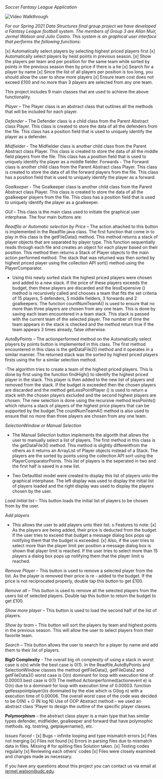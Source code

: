 *Soccer Fantasy League Application*

<img src='https://github.com/JermelWatson/Soccer_Fantasy_League/blob/master/Final_Project_2021_demo.gif' title='Video Walkthrough' width='' alt='Video Walkthrough' />


*For our Spring 2021 Data Structures final group project we have developed a Fantasy League 
football system. The members of Group 3 are Allan Muir, Jermel Watson and Julio Castro. This 
system is an graphical user interface that performs the following functions:*

[x] Automatically select players by selecting highest priced players first
[x] Automatically select players by heist points in previous season.
[x] Show the players per team and per position for the same team while sorted by points in the 
previous season then by price if there is a tie
[x] Search for a player by name
[x] Since the list of all players per position is too long, you should allow the user to show 
more players
[x] Ensure team cost does not exceed £100 and no more than 3 players are selected from any 
one team.

This project includes 9 main classes that are used to achieve the above functionality. 

*Player* – The Player class is an abstract class that outlines all the methods that will be included for 
each player. 

*Defender* – The Defender class is a child class from the Parent Abstract class Player. This class is 
created to store the data of all the defenders from the file. This class has a position field that is used
to uniquely identify the player as a defender.

*Midfielder* - The Midfielder class is another child class from the Parent Abstract class Player. This
class is created to store the data of all the middle field players from the file. This class has a 
position field that is used to uniquely identify the player as a middle fielder.
Forwards - The Forward class is another child class from the Parent Abstract class Player. This 
class is created to store the data of all the forward players from the file. This class has a position 
field that is used to uniquely identify the player as a forward.

*Goalkeeper* - The Goalkeeper class is another child class from the Parent Abstract class Player. 
This class is created to store the data of all the goalkeeper players from the file. This class has a 
position field that is used to uniquely identify the player as a goalkeeper.

*GUI* – This class is the main class used to initiate the graphical user interphase. The four main 
buttons are:

*Readfile or Automatic selection by Price* 
– The action attached to this button is implemented in the 
Readfile.java class. The first function that come in to play in this class is the getFileData() method. 
This method returns a stack of player objects that are separated by player type. This function sequentially 
reads through each file and creates an object for each player based on their position. This method 
then returns a Stack of Player objects to the main action performed method. The stack that was 
returned was then sorted by highest priced player using the collection 
API sort() method using the PlayerComparator. 

- Using this newly sorted stack the highest priced players were chosen and added to a new 
stack. If the price of these players exceeds the budget, then these players are discarded and 
the lessExpensive () method is recursively called and chooses a team that fits the set criteria
of 15 players, 5 defenders, 5 middle fielders, 3 forwards and 2 goalkeepers. The function 
countNumTeamA() is used to ensure that no more than three players are chosen from any 
one team. This is done by saving each team encountered in a team stack. This stack is 
passed with the current team of the selected player. The number of time the team appears in
the stack is checked and the method return true if the team appears 3 times already, false 
otherwise.

*AutoByPoints*
– The actionperformed method on the Automatically select players by points button is 
implemented in this class. The first method encountered in this class is the getDataFile2() 
method and it operates in a similar manner. The returned stack was the sorted by highest priced players 
firsts using the for a similar selection method.

-The algorithm tries to create a team of the highest priced players. This is done by first using
the function findHigh() to identify the highest priced player in the stack. This player is then
added to the new list of players and removed from the stack. If the budget is exceeded then 
the chosen players are discarded and the method getLessPointPlayer () is used to return a 
stack with the chosen players excluded and the second highest players are chosen. The new
selection is done using the recursive method lessPoints() which returns a stack of players of
the highest price players that can be supported by the budget.The countNumTeamA() method is also used to ensure
that no more than three players are chosen from any one team.

*SelectionWindow or Manual Selection*
- The Manual Selection button implements the algorith that allows the user to manually select a list of players. The first method in this class is the getDataFile3() method. This method is slightly differentfrom the others as it returns an ArrayList of Player objects instead of a Stack. The players are the sorted by points using the collection API sort using the PlayerComparatorPoints. This list of players is the seperated in two and the first half is 
saved in a new list. 

- Two Defaultlist model were created to display this list of players unto the graphical 
interphase. The left display was used to display the initial list of players loaded and the right display was used to display the players chosen by the user.

*Load Initial list*
– This button loads the initial list of players to be chosen from by the user.

*Add players* 
- This allows the user to add players unto their list.
o Features to note: 
[x] As the players are being added, their price is deducted from the budget. If 
the user tries to exceed that budget a message dialog box pops up notifying 
them that the budget is exceeded. 
[x] Also, if the user tries to select more than the player limit per position a 
message dialog box is shown that player limit is reached. If the user tries to 
select more than 15 players a dialog box pops up notifying them that the 
player limit is reached.

*Remove Player*
– This button is used to remove a selected player from the list. As the player
is removed their price is re - added to the budget. If the price is not reciprocated properly, 
double tap this button to get £100.

*Remove all* – This button is used to remove all the selected players from the users list of 
selected players. Double tap this button to return the budget to get £100. 

*Show more player*
– This button is used to load the second half of the list of players. 

*Show by team*
– This button will sort the players by team and highest points in the previous
season. This will allow the user to select players from their favorite team.

*Search* 
– This button allows the user to search for a player by name and add them to their 
list of players. 

**BigO Complexity** - 
The overall big oh complexity of using a stack in worst case is o(n) while the best case is 0(1). In 
the Readfile,AutoByPoints and SelectionWindow classes the method getFileData(), getFileData2 
and getFileData3() worst case is O(n) dominant for loop with execution time of 0.00003 best case 
is 0(1)
The method Actionperformed(actionevent e) is O(n) due to a dominant for loop with execution 
time of 0.00003.
function getlesspointplayer()is donimated by the else which is O(log n) with a execution time of 
0.00006.
The overall worst case of the code was decided to be O(N) + O (N log N)
Use of OOP 
Abstract method – we used an abstract class 'Player to design the outline of the specific player 
classes. 

**Polymorphism** – the abstract class player is a main type that has similar types defender, midfielder, goalkeeper and forward that have polymophic methods. eg. tostring, getplayername(), etc.

*Issues Faced -* 
[x] Bugs – infinite looping and type mismatch errors
[x] Files not merging
[x] Files not found
[x] Errors in parsing files due to mismatch data in files. Missing # for spliting files
Solution taken.
[x] Testing codes regularly
[x] Reviewing each others' codes
[x] Files were closely examined and changes made as necessary.

If you have any questions about this project you can contact us via email at 
jermel.watson@udc.edu.
